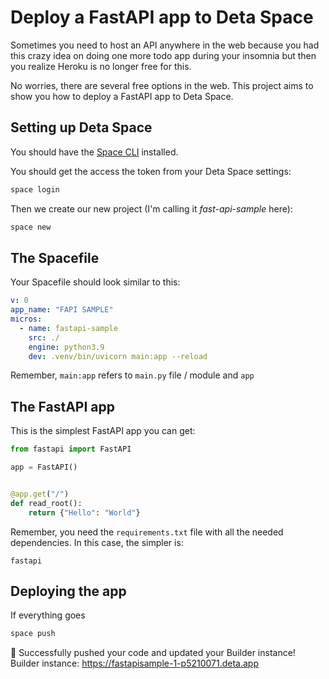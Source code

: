 # Deploy a FastAPI app to Deta Space

Sometimes you need to host an API anywhere in the web because you had this crazy idea on doing one more todo app during your insomnia but then you realize Heroku is no longer free for this.

No worries, there are several free options in the web. This project aims to show you how to deploy a FastAPI app to Deta Space.

## Setting up Deta Space

You should have the [Space CLI](https://deta.space/docs/en/build/fundamentals/space-cli/) installed.

You should get the access the token from your Deta Space settings:

```bash
space login
```

Then we create our new project (I'm calling it _fast-api-sample_ here):

```bash
space new
```

## The Spacefile

Your Spacefile should look similar to this:

```yaml
v: 0
app_name: "FAPI SAMPLE"
micros:
  - name: fastapi-sample
    src: ./
    engine: python3.9
    dev: .venv/bin/uvicorn main:app --reload
```

Remember, `main:app` refers to `main.py` file / module and `app` 

## The FastAPI app

This is the simplest FastAPI app you can get:

```python
from fastapi import FastAPI

app = FastAPI()


@app.get("/")
def read_root():
    return {"Hello": "World"}
```

Remember, you need the `requirements.txt` file with all the needed dependencies. In this case, the simpler is:

```
fastapi
```

## Deploying the app

If everything goes

```bash
space push
```

🎉  Successfully pushed your code and updated your Builder instance!
Builder instance: https://fastapisample-1-p5210071.deta.app